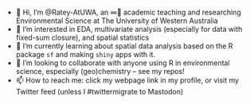 - 👋 Hi, I’m @Ratey-AtUWA, an ∞🌈 academic teaching and researching Environmental Science at The University of Western Australia
- 👀 I’m interested in EDA, multivariate analysis (especially for data with fixed-sum closure), and spatial statistics
- 🌱 I’m currently learning about spatial data analysis based on the R package `sf` and making `shiny` apps with it.
- 💞️ I’m looking to collaborate with anyone using R in environmental science, especially (geo)chemistry – see my repos!
- 📫 How to reach me: click my webpage link in my profile, or visit my Twitter feed (unless I #twittermigrate to Mastodon)

<!---
Ratey-AtUWA/Ratey-AtUWA is a ✨ special ✨ repository because its `README.md` (this file) appears on your GitHub profile.
You can click the Preview link to take a look at your changes.
--->
